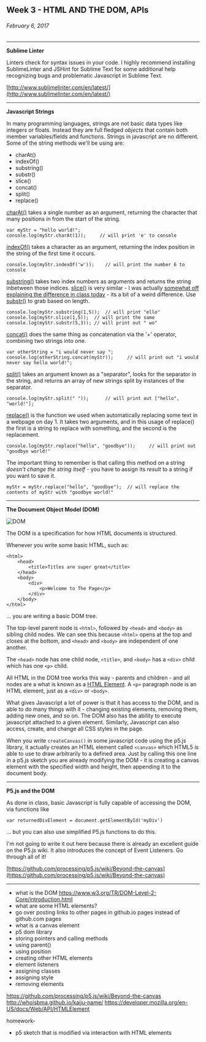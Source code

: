 ## Week 3 - HTML AND THE DOM, APIs

###### February 6, 2017

------

**Sublime Linter**

Linters check for syntax issues in your code. I highly recommend installing SublimeLinter and JSHint for Sublime Text for some additional help recognizing bugs and problematic Javascript in Sublime Text.

[http://www.sublimelinter.com/en/latest/](http://www.sublimelinter.com/en/latest/)

------

**Javascript Strings**

In many programming languages, strings are not basic data types like integers or floats. Instead they are full fledged *objects* that contain both member variables/fields and functions. Strings in javascript are no different. Some of the string methods we'll be using are:

- charAt()
- indexOf()
- substring()
- substr()
- slice()
- concat()
- split()
- replace()

[charAt()](https://developer.mozilla.org/en-US/docs/Web/JavaScript/Reference/Global_Objects/String/charAt) takes a single number as an argument, returning the character that many positions in from the start of the string.

```
var myStr = "hello world!";
console.log(myStr.charAt(1));	  // will print 'e' to console
```

[indexOf()](https://developer.mozilla.org/en-US/docs/Web/JavaScript/Reference/Global_Objects/String/indexOf) takes a character as an argument, returning the index position in the string of the first time it occurs.

```
console.log(myStr.indexOf('w'));	// will print the number 6 to console
```

[substring()](https://developer.mozilla.org/en-US/docs/Web/JavaScript/Reference/Global_Objects/String/substring) takes two index numbers as arguments and returns the string inbetween those indices. [slice()](https://developer.mozilla.org/en-US/docs/Web/JavaScript/Reference/Global_Objects/String/slice) is very similar - I was actually [somewhat off explaining the difference in class today](http://stackoverflow.com/questions/2243824/what-is-the-difference-between-string-slice-and-string-substring) - its a bit of a weird difference. Use [substr()](https://developer.mozilla.org/en-US/docs/Web/JavaScript/Reference/Global_Objects/String/substr) to grab based on length.

```
console.log(myStr.substring(1,5));	// will print "ello"
console.log(myStr.slice(1,5));	// will print the same
console.log(myStr.substr(5,3)); // will print out " wo"
```

[concat()](https://developer.mozilla.org/en-US/docs/Web/JavaScript/Reference/Global_Objects/String/concat) does the same thing as concatenation via the '+' operator, combining two strings into one.

```
var otherString = "i would never say ";
console.log(otherString.concat(myStr));		// will print out "i would never say hello world!";
```

[split()](https://developer.mozilla.org/en-US/docs/Web/JavaScript/Reference/Global_Objects/String/split) takes an argument known as a "separator", looks for the separator in the string, and returns an array of new strings split by instances of the separator.

```
console.log(myStr.split(" "));		// will print out ["hello", "world!"];
```

[replace()](https://developer.mozilla.org/en-US/docs/Web/JavaScript/Reference/Global_Objects/String/replace) is the function we used when automatically replacing some text in a webpage on day 1. It takes two arguments, and in this usage of replace() the first is a string to replace with something, and the second is the replacement.

```
console.log(myStr.replace("hello", "goodbye"));		// will print out "goodbye world!"
```

The important thing to remember is that calling this method on a string *doesn't change the string itself* - you have to assign its *result* to a string if you want to save it.

```
myStr = myStr.replace("hello", "goodbye"); 	// will replace the contents of myStr with "goodbye world!"
```

------

**The Document Object Model (DOM)** 

![DOM](http://www.w3schools.com/js/pic_htmltree.gif "DOM")

The DOM is a specification for how HTML documents is structured.

Whenever you write some basic HTML, such as:

```
<html>
	<head>
		<title>Titles are super great</title>
	</head>
	<body>
		<div>
			<p>Welcome to The Page</p>
		</div>
	</body>
</html>
```

... you are writing a basic DOM tree. 

The top-level parent node is `<html>`, followed by `<head>` and `<body>` as sibling child nodes. We can see this because `<html>` opens at the top and closes at the bottom, and `<head>` and `<body>` are independent of one another.

The `<head>` node has one child node, `<title>`, and `<body>` has a `<div>` child which has one `<p>` child.

All HTML in the DOM tree works this way - parents and children - and all nodes are a what is known as a [HTML Element](https://developer.mozilla.org/en-US/docs/Web/HTML/Element). A `<p>` paragraph node is an HTML element, just as a `<div>` or `<body>`.

What gives Javascript a lot of power is that it has access to the DOM, and is able to do many things with it - changing existing elements, removing them, adding new ones, and so on. The DOM also has the ability to execute javascript attached to a given element. Similarly, Javascript can also access, create, and change all CSS styles in the page.

When you write `createCanvas()` in some javascript code using the p5.js library, it actually creates an HTML element called `<canvas>` which HTML5 is able to use to draw arbitrarily to a defined area. Just by calling this one line in a p5.js sketch you are already modifying the DOM - it is creating a canvas element with the specified width and height, then appending it to the document body.

------

**P5.js and the DOM**

As done in class, basic Javascript is fully capable of accessing the DOM, via functions like 

`var returnedDivElement = document.getElementById('myDiv')` 

... but you can also use simplified P5.js functions to do this.

I'm not going to write it out here because there is already an excellent guide on the P5.js wiki. It also introduces the concept of Event Listeners. Go through all of it!

[https://github.com/processing/p5.js/wiki/Beyond-the-canvas](https://github.com/processing/p5.js/wiki/Beyond-the-canvas)

------



- what is the DOM
https://www.w3.org/TR/DOM-Level-2-Core/introduction.html
- what are some HTML elements?
- go over posting links to other pages in github.io pages instead of github.com pages
- what is a canvas element
- p5 dom library
- storing pointers and calling methods
- using parent()
- using position
- creating other HTML elements
- element listeners
- assigning classes
- assigning style
- removing elements

https://github.com/processing/p5.js/wiki/Beyond-the-canvas
http://whoisbma.github.io/kaiju-name/
https://developer.mozilla.org/en-US/docs/Web/API/HTMLElement


homework-
- p5 sketch that is modified via interaction with HTML elements